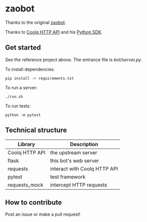 # zaobot

Thanks to the original [zaobot](https://github.com/huiyiqun/zaobot).

Thanks to [Coolq HTTP API](https://github.com/richardchien/coolq-http-api) and his [Python SDK](https://github.com/cqmoe/python-cqhttp).

## Get started
See the reference project above.
The entrance file is *bot/server.py*.

To install dependencies:
```
pip install -r requirements.txt
```

To run a server:
```shell
./run.sh
```

To run tests:
```shell
python -m pytest
```

## Technical structure
| Library | Description|
| ------- |  --------  |
|Coolq HTTP API| the upstream server|
|flask| this bot's web server|
|requests| interact with Coolq HTTP API|
|pytest| test framework|
|requests_mock| intercept HTTP requests|

## How to contribute
Post an issue or make a pull request!
